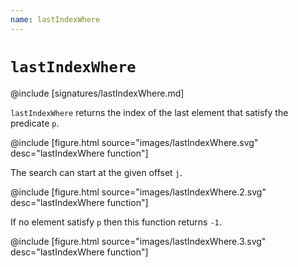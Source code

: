 ```yaml
---
name: lastIndexWhere
---
```


# `lastIndexWhere`

@include [signatures/lastIndexWhere.md]

`lastIndexWhere` returns the index of the last element that satisfy the predicate `p`.

@include [figure.html source="images/lastIndexWhere.svg" desc="lastIndexWhere function"]

The search can start at the given offset `j`.

@include [figure.html source="images/lastIndexWhere.2.svg" desc="lastIndexWhere function"]

If no element satisfy `p` then this function returns `-1`.

@include [figure.html source="images/lastIndexWhere.3.svg" desc="lastIndexWhere function"]
